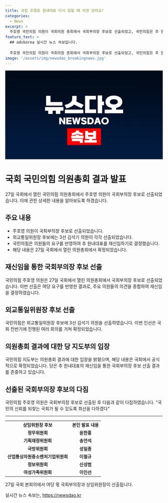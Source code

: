 ```yaml
---
title: 국힘 추경호 원내대표 다시 일할 때 의견 모아요!
categories:
  - News
excerpt: >
  주호영 국민의힘 의원이 국회의원 총회에서 국회부의장 후보로 선출되었고, 국민의힘은 추 원내대표의 재신임을 확정했다. 국회부의장 후보에는 주호영 의원, 외교통일위원장 후보에는 김석기 의원이 각각 선출되었다. 해당 결정은 국민의힘의 신뢰 회복을 위한 노력의 일환으로 해석되고 있으며, 여당 몫 상임위원장 후보들도 확정되었다. 추 원내대표는 일부 지역 방문 및 안보 현장 점검 등을 진행 중이며, 원내대표 복귀 문제에 대해 아직 결정한 바가 없는 것으로 전해졌다.
feature_text: >
  ## adskorea 실시간 뉴스 속보입니다.

  주호영 국민의힘 의원이 국회의원 총회에서 국회부의장 후보로 선출되었고, 국민의힘은 추 원내대표의 재신임을 확정했다. 국회부의장 후보에는 주호영 의원, 외교통일위원장 후보에는 김석기 의원이 각각 선출되었다. 해당 결정은 국민의힘의 신뢰 회복을 위한 노력의 일환으로 해석되고 있으며, 여당 몫 상임위원장 후보들도 확정되었다. 추 원내대표는 일부 지역 방문 및 안보 현장 점검 등을 진행 중이며, 원내대표 복귀 문제에 대해 아직 결정한 바가 없는 것으로 전해졌다.
image: '/assets/img/newsdao_breakingnews.jpg'
---
```


<p><img src="/assets/img/newsdao_breakingnews.jpg" alt="adskorea 속보" /></p>

<h1>국회 국민의힘 의원총회 결과 발표</h1>

<p data-ke-size="size16">27일 국회에서 열린 국민의힘 의원총회에서 주호영 의원이 국회부의장 후보로 선출되었습니다. 이에 관한 상세한 내용을 알아보도록 하겠습니다. </p>

<h2 data-ke-size="size26">주요 내용</h2>

<ul>
  <li>주호영 의원이 국회부의장 후보로 선출되었습니다.</li>
  <li>외교통일위원장 후보에는 3선 김석기 의원이 각각 선출되었습니다.</li>
  <li>국민의힘은 의원들의 요구를 반영하여 추 원내대표를 재신임하기로 결정했습니다.</li>
  <li>해당 내용은 27일 국회에서 열린 의원총회에서 확정되었습니다.</li>
</ul>

<h2 data-ke-size="size26">재신임을 통한 국회부의장 후보 선출</h2>

<p data-ke-size="size16">국민의힘 주호영 의원은 27일 국회에서 열린 의원총회에서 국회부의장 후보로 선출되었습니다. 이번 선출은 여당 요구를 반영한 결과로, 주요 의원들의 의견을 종합하여 재신임을 결정하였습니다.</p>

<h2 data-ke-size="size26">외교통일위원장 후보 선출</h2>

<p data-ke-size="size16">국민의힘은 외교통일위원장 후보에 3선 김석기 의원을 선출하였습니다. 이번 인선은 국회 전반기에 진행된 여러 회의를 거쳐 확정되었습니다.</p>

<h2 data-ke-size="size26">의원총회 결과에 대한 당 지도부의 입장</h2>

<p data-ke-size="size16">국민의힘 지도부는 의원총회 결과에 대한 입장을 밝혔으며, 해당 내용은 국회에서 공식적으로 확정되었습니다. 당은 추 원내대표의 재신임을 통한 국회부의장 후보 선출 결과를 존중하고 있습니다.</p>

<h2 data-ke-size="size26">선출된 국회부의장 후보의 다짐</h2>

<p data-ke-size="size16">국민의힘 주호영 의원은 국회부의장 후보로 선출된 후 다음과 같이 다짐하였습니다. "국민의 신뢰를 되찾는 국회가 될 수 있도록 최선을 다하겠다"</p>

<hr data-ke-size="size16">

<table>
    <tr>
        <td style="text-align: center; height: 17px;"><b>상임위원장 후보</b></td>
        <td style="text-align: center; height: 17px;"><b>본인 발표 내용</b></td>
    </tr>
    <tr>
        <td style="text-align: center; height: 17px;"><b>정무위원회</b></td>
        <td style="text-align: center; height: 17px;"><b>윤한홍</b></td>
    </tr>
    <tr>
        <td style="text-align: center; height: 17px;"><b>기획재정위원회</b></td>
        <td style="text-align: center; height: 17px;"><b>송언석</b></td>
    </tr>
    <tr>
        <td style="text-align: center; height: 17px;"><b>국방위원회</b></td>
        <td style="text-align: center; height: 17px;"><b>성일종</b></td>
    </tr>
    <tr>
        <td style="text-align: center; height: 17px;"><b>산업통상자원중소벤처기업위원회</b></td>
        <td style="text-align: center; height: 17px;"><b>이철규</b></td>
    </tr>
    <tr>
        <td style="text-align: center; height: 17px;"><b>정보위원회</b></td>
        <td style="text-align: center; height: 17px;"><b>신성범</b></td>
    </tr>
    <tr>
        <td style="text-align: center; height: 17px;"><b>여성가족위원회</b></td>
        <td style="text-align: center; height: 17px;"><b>이인선</b></td>
    </tr>
</table>

<p data-ke-size="size16">27일 국회 본회의에서 여당 몫 국회부의장과 상임위원장이 선출됩니다.</p>
실시간 뉴스 속보는, <a href="https://newsdao.kr" rel="dofollow">https://newsdao.kr</a>


